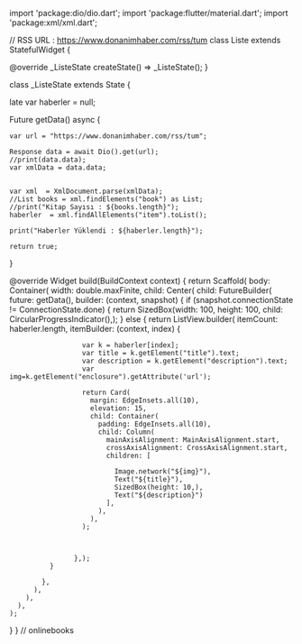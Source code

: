 

import 'package:dio/dio.dart';
import 'package:flutter/material.dart';
import 'package:xml/xml.dart';


// RSS URL : https://www.donanimhaber.com/rss/tum
class Liste extends StatefulWidget {


  @override
  _ListeState createState() => _ListeState();
}

class _ListeState extends State<Liste>
{

  late var haberler = null;

  Future<bool> getData() async
  {

    var url = "https://www.donanimhaber.com/rss/tum";

    Response data = await Dio().get(url);
    //print(data.data);
    var xmlData = data.data;


    var xml  = XmlDocument.parse(xmlData);
    //List books = xml.findElements("book") as List;
    //print("Kitap Sayısı : ${books.length}");
    haberler  = xml.findAllElements("item").toList();

    print("Haberler Yüklendi : ${haberler.length}");

    return true;
  }


  @override
  Widget build(BuildContext context) {
    return Scaffold(
      body: Container(
        width: double.maxFinite,
        child: Center(
          child: FutureBuilder(
            future: getData(),
            builder: (context, snapshot)
            {
              if (snapshot.connectionState != ConnectionState.done)
              {
                return SizedBox(width: 100, height: 100, child: CircularProgressIndicator(),);
              }
              else
              {
                return
                  ListView.builder(
                    itemCount: haberler.length,
                    itemBuilder: (context, index)
                    {

                      var k = haberler[index];
                      var title = k.getElement("title").text;
                      var description = k.getElement("description").text;
                      var img=k.getElement("enclosure").getAttribute('url');

                      return Card(
                        margin: EdgeInsets.all(10),
                        elevation: 15,
                        child: Container(
                          padding: EdgeInsets.all(10),
                          child: Column(
                            mainAxisAlignment: MainAxisAlignment.start,
                            crossAxisAlignment: CrossAxisAlignment.start,
                            children: [

                              Image.network("${img}"),
                              Text("${title}"),
                              SizedBox(height: 10,),
                              Text("${description}")
                            ],
                          ),
                        ),
                      );



                    },);
              }

            },
          ),
        ),
      ),
    );
  }
}
// onlinebooks
